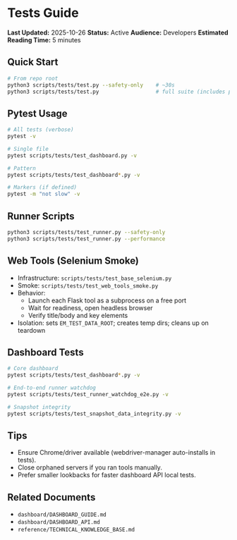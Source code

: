# Tests Guide

**Last Updated:** 2025-10-26
**Status:** Active
**Audience:** Developers
**Estimated Reading Time:** 5 minutes

## Quick Start
```bash
# From repo root
python3 scripts/tests/test.py --safety-only    # ~30s
python3 scripts/tests/test.py                  # full suite (includes performance)
```

## Pytest Usage
```bash
# All tests (verbose)
pytest -v

# Single file
pytest scripts/tests/test_dashboard.py -v

# Pattern
pytest scripts/tests/test_dashboard*.py -v

# Markers (if defined)
pytest -m "not slow" -v
```

## Runner Scripts
```bash
python3 scripts/tests/test_runner.py --safety-only
python3 scripts/tests/test_runner.py --performance
```

## Web Tools (Selenium Smoke)
- Infrastructure: `scripts/tests/test_base_selenium.py`
- Smoke: `scripts/tests/test_web_tools_smoke.py`
- Behavior:
  - Launch each Flask tool as a subprocess on a free port
  - Wait for readiness, open headless browser
  - Verify title/body and key elements
- Isolation: sets `EM_TEST_DATA_ROOT`; creates temp dirs; cleans up on teardown

## Dashboard Tests
```bash
# Core dashboard
pytest scripts/tests/test_dashboard*.py -v

# End-to-end runner watchdog
pytest scripts/tests/test_runner_watchdog_e2e.py -v

# Snapshot integrity
pytest scripts/tests/test_snapshot_data_integrity.py -v
```

## Tips
- Ensure Chrome/driver available (webdriver-manager auto-installs in tests).
- Close orphaned servers if you ran tools manually.
- Prefer smaller lookbacks for faster dashboard API local tests.

## Related Documents
- `dashboard/DASHBOARD_GUIDE.md`
- `dashboard/DASHBOARD_API.md`
- `reference/TECHNICAL_KNOWLEDGE_BASE.md`
